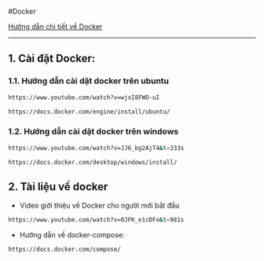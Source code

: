 #Docker

[Hướng dẫn chi tiết về Docker](https://devops.cuongit.net/docs/docker/intro/)

--------------------------------
## 1. Cài đặt Docker:
### 1.1. Hướng dẫn cài dặt docker trên ubuntu
```sh
https://www.youtube.com/watch?v=wjxI8FWO-uI
```
```sh
https://docs.docker.com/engine/install/ubuntu/
```

### 1.2. Hướng dẫn cài dặt docker trên windows
```sh
https://www.youtube.com/watch?v=JJ6_bg2AjT4&t=333s
```
```sh
https://docs.docker.com/desktop/windows/install/
```
## 2. Tài liệu về docker

- Video giới thiệu về Docker cho người mới bắt đầu 
```sh
https://www.youtube.com/watch?v=0JFK_e1cDFo&t=981s
```
- Hướng dẫn về docker-compose:

```sh
https://docs.docker.com/compose/
```
